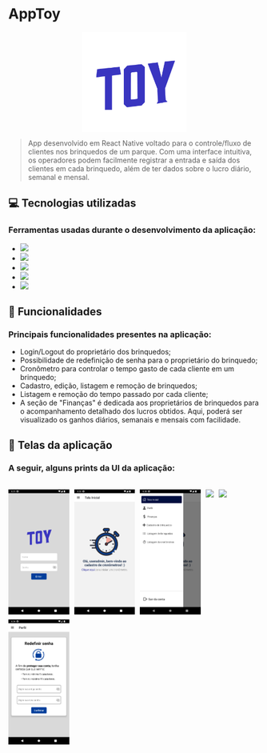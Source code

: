 # AppToy

<div style="display:flex; justify-content:center">
  <img height="200" src="./src/assets/app_logo.png" alt="Exemplo imagem">
</div>

> App desenvolvido em React Native voltado para o controle/fluxo de clientes nos brinquedos de um parque. Com uma interface intuitiva, os operadores podem facilmente registrar a entrada e saída dos clientes em cada brinquedo, além de ter dados sobre o lucro diário, semanal e mensal.

## 💻 Tecnologias utilizadas

### Ferramentas usadas durante o desenvolvimento da aplicação:

- <img height="30" src="https://img.shields.io/badge/JavaScript-F7DF1E?style=for-the-badge&logo=javascript&logoColor=black" />

- <img height="30" src="https://img.shields.io/badge/React_Native-20232A?style=for-the-badge&logo=react&logoColor=61DAFB"/>

- <img height="30" src="https://img.shields.io/badge/styled--components-DB7093?style=for-the-badge&logo=styled-components&logoColor=white" />

- <img height="30" src="https://img.shields.io/badge/NPM-%23CB3837.svg?style=for-the-badge&logo=npm&logoColor=white" />

- <img height="30" src="https://img.shields.io/badge/Laravel-FF2D20?style=for-the-badge&logo=laravel&logoColor=white" />

## 📲 Funcionalidades

### Principais funcionalidades presentes na aplicação:

- Login/Logout do proprietário dos brinquedos;
- Possibilidade de redefinição de senha para o proprietário do brinquedo;
- Cronômetro para controlar o tempo gasto de cada cliente em um brinquedo;
- Cadastro, edição, listagem e remoção de brinquedos;
- Listagem e remoção do tempo passado por cada cliente;
- A seção de "Finanças" é dedicada aos proprietários de brinquedos para o acompanhamento detalhado dos lucros obtidos. Aqui, poderá ser visualizado os ganhos diários, semanais e mensais com facilidade.

## 🎨 Telas da aplicação

### A seguir, alguns prints da UI da aplicação:

<br/>

<div style="display: flex; flex-wrap: wrap; gap: 10px;">
<img height="250" src="./src/assets/readme_images/login.png"/>
<img height="250" src="./src/assets/readme_images/tela_inicial.png"/>
<img height="250" src="./src/assets/readme_images/menu.png"/>
<img height="250" src="./src/assets/readme_images/cronômetro.png"/>
<img height="250" src="./src/assets/readme_images/finanças.png"/>
<img height="250" src="./src/assets/readme_images/password.png"/>
</div>
